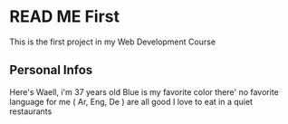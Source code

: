 # READ ME First

This is the first project in my Web Development Course

## Personal Infos

Here's Waell, i'm 37 years old
Blue is my favorite color 
there' no favorite language for me ( Ar, Eng, De ) are all good
I love to eat in a quiet restaurants

